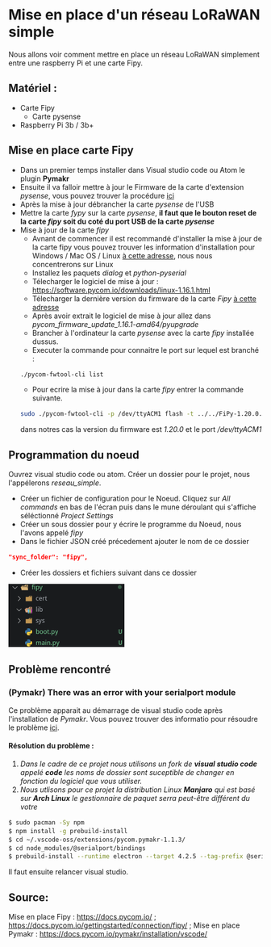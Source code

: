 # Mise en place d'un réseau LoRaWAN simple

Nous allons voir comment mettre en place un réseau LoRaWAN simplement entre une raspberry Pi et une carte Fipy.

## Matériel :

- Carte Fipy
  - Carte pysense
- Raspberry Pi 3b / 3b+

## Mise en place carte Fipy
- Dans un premier temps installer dans Visual studio code ou Atom le plugin **Pymakr**
- Ensuite il va falloir mettre à jour le Firmware de la carte d'extension *pysense*, vous pouvez trouver la procédure  [ici](https://docs.pycom.io/pytrackpysense/installation/firmware/)
- Après la mise à jour débrancher la carte *pysense* de l'USB
- Mettre la carte *fypy* sur la carte *pysense*, **il faut que le bouton reset de la carte *fipy* soit du coté du port USB de la carte *pysense***
- Mise à jour de la carte *fipy*
  - Avnant de commencer il est recommandé d'installer la mise à jour de la carte fipy vous pouvez trouver les information d'installation pour Windows / Mac OS / Linux [à cette adresse](https://docs.pycom.io/gettingstarted/installation/firmwaretool/), nous nous concentrerons sur Linux
  - Installez les paquets *dialog* et *python-pyserial*
  - Télecharger le logiciel de mise à jour : https://software.pycom.io/downloads/linux-1.16.1.html
  - Télecharger la dernière version du firmware de la carte *Fipy*  [à cette adresse](https://github.com/pycom/pycom-micropython-sigfox/releases)
  - Après avoir extrait le logiciel de mise à jour allez dans *pycom_firmware_update_1.16.1-amd64/pyupgrade* 
  - Brancher à l'ordinateur la carte *pysense* avec la carte *fipy* installée dussus.
  - Executer la commande pour connaitre le port sur lequel est branché : 
  ```Bash 
  ./pycom-fwtool-cli list 
  ```
  - Pour ecrire la mise à jour dans la carte *fipy* entrer la commande suivante. 
  ```Bash
  sudo ./pycom-fwtool-cli -p /dev/ttyACM1 flash -t ../../FiPy-1.20.0.rc13.tar.gz
  ```
   dans notres cas la version du firmware est *1.20.0* et le port */dev/ttyACM1* 

## Programmation du noeud
Ouvrez visual studio code ou atom. Créer un dossier pour le projet, nous l'appélerons *reseau_simple*.
- Créer un fichier de configuration pour le Noeud. Cliquez sur *All commands* en bas de l'écran puis dans le mune déroulant qui s'affiche séléctionné *Project Settings*
- Créer un sous dossier pour y écrire le programme du Noeud, nous l'avons appelé *fipy*
- Dans le fichier JSON créé précedement ajouter le nom de ce dossier 
```JSON
"sync_folder": "fipy",
```
- Créer les dossiers et fichiers suivant dans ce dossier 

![image_du_contenu_du_dossier_fipy](images/contenu_dossier_fipy.png)


## Problème rencontré
### (Pymakr) There was an error with your serialport module
Ce problème apparait au démarrage de visual studio code après l'installation de *Pymakr*. Vous pouvez trouver des informatio pour résoudre le problème [ici](https://github.com/pycom/pymakr-vsc/issues/53).
#### Résolution du problème :
1. *Dans le cadre de ce projet nous utilisons un fork de **visual studio code** appelé **code** les noms de dossier sont suceptible de changer en fonction du logiciel que vous utiliser.*
2. *Nous utlisons pour ce projet la distribution Linux **Manjaro** qui est basé sur **Arch Linux** le gestionnaire de paquet serra peut-être différent du votre*
``` Bash
$ sudo pacman -Sy npm
$ npm install -g prebuild-install
$ cd ~/.vscode-oss/extensions/pycom.pymakr-1.1.3/
$ cd node_modules/@serialport/bindings
$ prebuild-install --runtime electron --target 4.2.5 --tag-prefix @serialport/bindings@ --verbose --force
```

Il faut ensuite relancer visual studio.

## Source:
Mise en place Fipy : https://docs.pycom.io/ ; https://docs.pycom.io/gettingstarted/connection/fipy/ ;
Mise en place Pymakr : https://docs.pycom.io/pymakr/installation/vscode/

